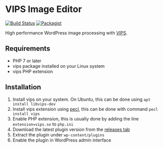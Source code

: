 # VIPS Image Editor

[![Build Status](https://travis-ci.com/CreunaFI/vips-image-editor.svg?branch=master)](https://travis-ci.com/CreunaFI/vips-image-editor) [![Packagist](https://img.shields.io/packagist/v/joppuyo/vips-image-editor.svg)](https://packagist.org/packages/joppuyo/vips-image-editor)

High performance WordPress image processing with [VIPS](https://libvips.github.io/libvips/).

## Requirements

* PHP 7 or later
* vips package installed on your Linux system
* vips PHP extension

## Installation
 
1. Install vips on your system. On Ubuntu, this can be done using `apt install libvips-dev`
2. Install vips extension using [pecl](https://pecl.php.net/), this can be done with command `pecl install vips`
3. Enable PHP extension, this is usually done by adding the line `extension=vips.so` to `php.ini`
4. Download the latest plugin version from the [releases tab](https://github.com/CreunaFI/vips-image-editor/releases)
5. Extract the plugin under `wp-content/plugins`
6. Enable the plugin in WordPress admin interface
